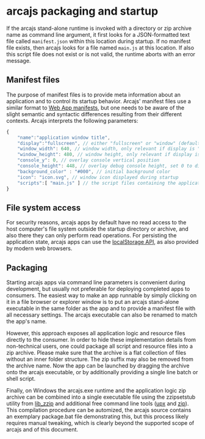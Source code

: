 # arcajs packaging and startup

If the arcajs stand-alone runtime is invoked with a directory or zip archive
name as command line argument, it first looks for a JSON-formatted text file
called `manifest.json` within this location during startup. If no manifest file
exists, then arcajs looks for a file named `main.js` at this location. If also
this script file does not exist or is not valid, the runtime aborts with an
error message.

## Manifest files

The purpose of manifest files is to provide meta information about an
application and to control its startup behavior. Arcajs' manifest files use a
similar format to
[Web App manifests](https://developer.mozilla.org/docs/Web/Manifest), but
one needs to be aware of the slight semantic and syntactic differences resulting
from their different contexts. Arcajs interprets the following parameters:

```javascript
{
	"name":"application window title",
	"display":"fullscreen", // either "fullscreen" or "window" (default)
	"window_width": 640, // window width, only relevant if display is "window"
	"window_height": 480, // window height, only relevant if display is "window"
	"console_y": 0, // overlay console vertical position
	"console_height": 448, // overlay debug console height, set 0 to disable
	"background_color" : "#000", // initial background color
	"icon": "icon.svg", // window icon displayed during startup
	"scripts":[ "main.js" ] // the script files containing the application logic
}
```

## File system access

For security reasons, arcajs apps by default have no read access to the host 
computer's file system outside the startup directory or archive, and also there
they can only perform read operations. For persisting the application state,
arcajs apps can use the [localStorage API](https://developer.mozilla.org/docs/Web/API/Window/localStorage),
as also provided by modern web browsers.

## Packaging

Starting arcajs apps via command line parameters is convenient during
development, but usually not preferable for deploying completed apps to
consumers. The easiest way to make an app runnable by simply clicking on it in a
file browser or explorer window is to put an arcajs stand-alone executable in
the same folder as the app and to provide a manifest file with all necessary
settings. The arcajs executable can also be renamed to match the app's name.

However, this approach exposes all application logic and resource files
directly to the consumer. In order to hide these implementation details from
non-technical users, one could package all script and resource files into a zip
archive. Please make sure that the archive is a flat collection of files without
an inner folder structure. The zip suffix may also be removed from the archive
name. Now the app can be launched by dragging the archive onto the arcajs
executable, or by additionally providing a single line batch or shell script.

Finally, on Windows the arcajs.exe runtime and the application logic zip archive
can be combined into a single executable file using the zzipsetstub utility from
[lib_zzip](https://github.com/xriss/gamecake/blob/master/lib_zzip/test/zzipsetstub.c)
and additional free command line tools ([upx](https://upx.github.io/) and
[zip](http://http://infozip.sourceforge.net/)). This compilation procedure
can be automized, the arcajs source contains an exemplary package.bat file
demonstrating this, but this process likely requires manual tweaking, which is
clearly beyond the supported scope of arcajs and of this document.
